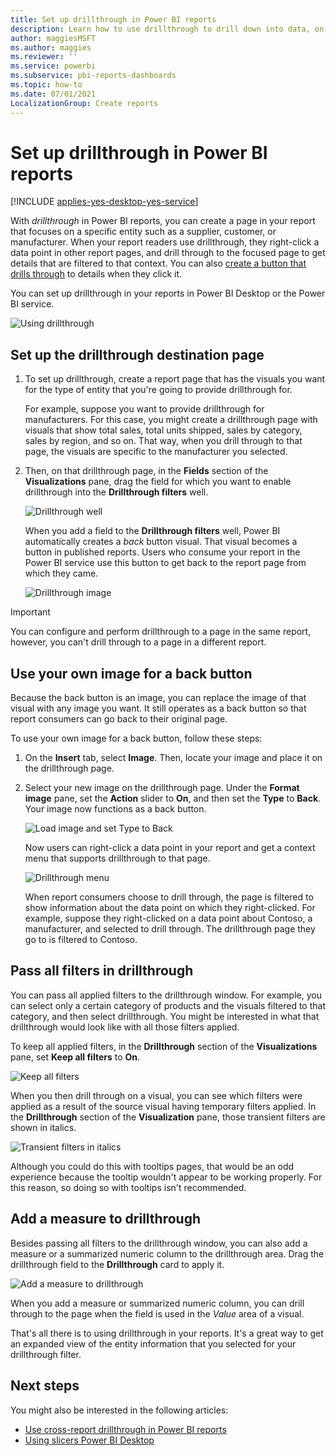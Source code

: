 ```yaml
---
title: Set up drillthrough in Power BI reports
description: Learn how to use drillthrough to drill down into data, on a new report page, in Power BI reports
author: maggiesMSFT
ms.author: maggies
ms.reviewer: ''
ms.service: powerbi
ms.subservice: pbi-reports-dashboards
ms.topic: how-to
ms.date: 07/01/2021
LocalizationGroup: Create reports
---
```

# Set up drillthrough in Power BI reports

[!INCLUDE [applies-yes-desktop-yes-service](../includes/applies-yes-desktop-yes-service.md)]

With *drillthrough* in Power BI reports, you can create a page in your report that focuses on a specific entity such as a supplier, customer, or manufacturer. When your report readers use drillthrough, they right-click a data point in other report pages, and drill through to the focused page to get details that are filtered to that context. You can also [create a button that drills through](desktop-drill-through-buttons.md) to details when they click it.

You can set up drillthrough in your reports in Power BI Desktop or the Power BI service.

![Using drillthrough](media/desktop-drillthrough/power-bi-drill-through-right-click.png)

## Set up the drillthrough destination page
1. To set up drillthrough, create a report page that has the visuals you want for the type of entity that you're going to provide drillthrough for. 

    For example, suppose you want to provide drillthrough for manufacturers. For this case, you might create a drillthrough page with visuals that show total sales, total units shipped, sales by category, sales by region, and so on. That way, when you drill through to that page, the visuals are specific to the manufacturer you selected.

2. Then, on that drillthrough page, in the **Fields** section of the **Visualizations** pane, drag the field for which you want to enable drillthrough into the **Drillthrough filters** well.

    ![Drillthrough well](media/desktop-drillthrough/drillthrough_02.png)

    When you add a field to the **Drillthrough filters** well, Power BI automatically creates a *back* button visual. That visual becomes a button in published reports. Users who consume your report in the Power BI service use this button to get back to the report page from which they came.

    ![Drillthrough image](media/desktop-drillthrough/drillthrough_03.png)

> [!IMPORTANT]
> You can configure and perform drillthrough to a page in the same report, however, you can't drill through to a page in a different report.  



## Use your own image for a back button    
 Because the back button is an image, you can replace the image of that visual with any image you want. It still operates as a back button so that report consumers can go back to their original page. 

To use your own image for a back button, follow these steps:

1. On the **Insert** tab, select **Image**. Then, locate your image and place it on the drillthrough page.

2. Select your new image on the drillthrough page. Under the **Format image** pane, set the **Action** slider to **On**, and  then set the **Type** to **Back**. Your image now functions as a back button.

    ![Load image and set Type to Back](media/desktop-drillthrough/drillthrough_05.png)

    
     Now users can right-click a data point in your report and get a context menu that supports drillthrough to that page. 

    ![Drillthrough menu](media/desktop-drillthrough/drillthrough_04.png)

    When report consumers choose to drill through, the page is filtered to show information about the data point on which they right-clicked. For example, suppose they right-clicked on a data point about Contoso, a manufacturer, and selected to drill through. The drillthrough page they go to is filtered to Contoso.

## Pass all filters in drillthrough

You can pass all applied filters to the drillthrough window. For example, you can select only a certain category of products and the visuals filtered to that category, and then select drillthrough. You might be interested in what that drillthrough would look like with all those filters applied.

To keep all applied filters, in the **Drillthrough** section of the **Visualizations** pane, set **Keep all filters** to **On**. 

![Keep all filters](media/desktop-drillthrough/drillthrough_06.png)

When you then drill through on a visual, you can see which filters were applied as a result of the source visual having temporary filters applied. In the **Drillthrough** section of the **Visualization** pane, those transient filters are shown in italics. 

![Transient filters in italics](media/desktop-drillthrough/drillthrough_07.png)

Although you could do this with tooltips pages, that would be an odd experience because the tooltip wouldn't appear to be working properly. For this reason, so doing so with tooltips isn't recommended.

## Add a measure to drillthrough

Besides passing all filters to the drillthrough window, you can also add a measure or a summarized numeric column to the drillthrough area. Drag the drillthrough field to the **Drillthrough** card to apply it. 

![Add a measure to drillthrough](media/desktop-drillthrough/drillthrough_08.png)

When you add a measure or summarized numeric column, you can drill through to the page when the field is used in the *Value* area of a visual.

That's all there is to using drillthrough in your reports. It's a great way to get an expanded view of the entity information that you selected for your drillthrough filter.

## Next steps

You might also be interested in the following articles:

* [Use cross-report drillthrough in Power BI reports](desktop-cross-report-drill-through.md)
* [Using slicers Power BI Desktop](../visuals/power-bi-visualization-slicers.md)
